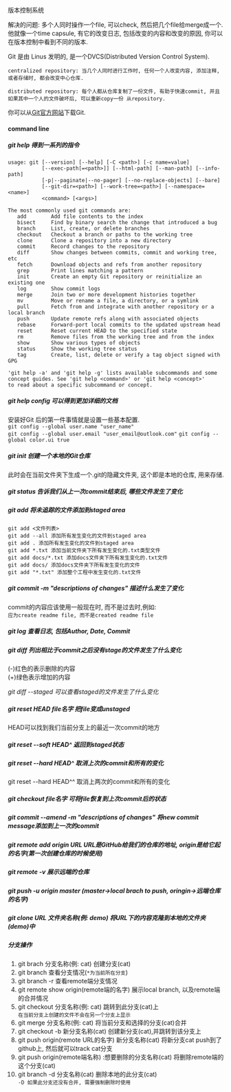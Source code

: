 版本控制系统  

解决的问题: 多个人同时操作一个file, 可以check, 然后把几个file给merge成一个.  
          他就像一个time capsule, 有它的改变日志, 包括改变的内容和改变的原因, 你可以在版本控制中看到不同的版本.  



Git 是由 Linus 发明的, 是一个DVCS(Distributed Version Control System).

`centralized repository: 当几个人同时进行工作时, 任何一个人改变内容, 添加注释, 或者存储时, 都会改变中心仓库.`  

`distributed repository: 每个人都从仓库复制了一份文件, 有助于快速commit, 并且如果其中一个人的文件破坏后, 可以重新copy一份
  从repository.`

你可以从[Git官方网站](http://git-scm.com/)下载Git.

#### command line

##### git help  得到一系列的指令
    usage: git [--version] [--help] [-C <path>] [-c name=value]  
               [--exec-path[=<path>]] [--html-path] [--man-path] [--info-path]  
               [-p|--paginate|--no-pager] [--no-replace-objects] [--bare]  
               [--git-dir=<path>] [--work-tree=<path>] [--namespace=<name>]  
               <command> [<args>]  

    The most commonly used git commands are:  
       add        Add file contents to the index  
       bisect     Find by binary search the change that introduced a bug  
       branch     List, create, or delete branches  
       checkout   Checkout a branch or paths to the working tree  
       clone      Clone a repository into a new directory  
       commit     Record changes to the repository  
       diff       Show changes between commits, commit and working tree, etc  
       fetch      Download objects and refs from another repository  
       grep       Print lines matching a pattern  
       init       Create an empty Git repository or reinitialize an existing one  
       log        Show commit logs  
       merge      Join two or more development histories together  
       mv         Move or rename a file, a directory, or a symlink  
       pull       Fetch from and integrate with another repository or a local branch  
       push       Update remote refs along with associated objects  
       rebase     Forward-port local commits to the updated upstream head  
       reset      Reset current HEAD to the specified state  
       rm         Remove files from the working tree and from the index  
       show       Show various types of objects  
       status     Show the working tree status  
       tag        Create, list, delete or verify a tag object signed with GPG  

    'git help -a' and 'git help -g' lists available subcommands and some  
    concept guides. See 'git help <command>' or 'git help <concept>'  
    to read about a specific subcommand or concept.  

##### git help config  可以得到更加详细的文档
安装好Git 后的第一件事情就是设置一些基本配置.  
  `git config --global user.name "user_name"`  
  `git config --global user.email "user_email@outlook.com"`
  `git config --global color.ui true`

##### git init 创建一个本地的Git仓库
此时会在当前文件夹下生成一个.git的隐藏文件夹, 这个即是本地的仓库, 用来存储.  

##### git status 告诉我们从上一次commit结束后, 哪些文件发生了变化

##### git add 将未追踪的文件添加到staged area

  `git add <文件列表>`  
  `git add --all 添加所有发生变化的文件到staged area`  
  `git add . 添加所有发生变化的文件到staged area`  
  `git add *.txt 添加当前文件夹下所有发生变化的.txt类型文件`  
  `git add docs/*.txt 添加docs文件夹下所有发生变化的.txt文件`  
  `git add docs/ 添加docs文件夹下所有发生变化的文件`  
  `git add "*.txt" 添加整个工程中发生变化的.txt文件`  

##### git commit -m "descriptions of changes" 描述什么发生了变化
  commit的内容应该使用一般现在时, 而不是过去时,例如:  
  `应为create readme file, 而不是created readme file`  

##### git log 查看日志, 包括Author, Date, Commit

##### git diff 列出相比于commit之后没有stage的文件发生了什么变化
(-)红色的表示删除的内容  
(+)绿色表示增加的内容  

*git diff --staged  可以查看staged的文件发生了什么变化*

##### git reset HEAD file名字 把file变成unstaged
HEAD可以找到我们当前分支上的最近一次commit的地方  

##### git reset --soft HEAD^ 返回到staged状态

##### git reset --hard HEAD^ 取消上次的commit和所有的变化  
git reset --hard HEAD^^ 取消上两次的commit和所有的变化

##### git checkout file名字 可将file恢复到上次commit后的状态

##### git commit --amend -m "descriptions of changes"  将new commit message添加到上一次的commit

##### git remote add origin URL  URL是GitHub给我们的仓库的地址, origin是给它起的名字(第一次创建仓库的时候使用)  

##### git remote -v 展示远端的仓库

##### git push -u origin master (master->local brach to push, oringin->远端仓库的名字)

##### git clone URL 文件夹名称(例: demo)  将URL下的内容克隆到本地的文件夹(demo)中

##### 分支操作

1. git brach 分支名称(例: cat) 创建分支(cat)  
2. git branch 查看分支情况(`*为当前所在分支`)  
3. git branch -r 查看remote端分支情况  
4. git remote show origin(remote端的名字)  展示local branch, 以及remote端的合并情况  
5. git checkout 分支名称(例: cat) 跳转到此分支(cat)上  
`在当前分支上创建的文件不会在另一个分支上显示`  
6. git merge 分支名称(例: cat) 将当前分支和选择的分支(cat)合并  
7. git checkout -b 新分支名称(cat) 创建新分支(cat),并跳转到该分支上
8. git push origin(remote URL的名字) 新分支名称(cat)  将新分支cat push到了github上, 然后就可以track cat分支  
9. git push origin(remote端名称) :想要删除的分支名称(cat) 将删除remote端的这个分支(cat)  
10. git branch -d 分支名称(cat) 删除本地的此分支(cat)  
`-D 如果此分支还没有合并, 需要强制删除时使用`  
